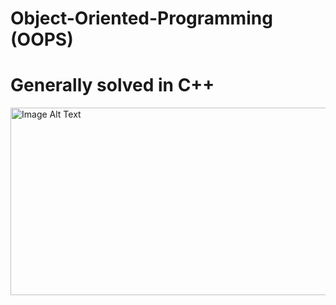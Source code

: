 # Object-Oriented-Programming (OOPS)
# Generally solved in C++  
<img src="https://codelearnstorage.s3.amazonaws.com/CodeCamp/CodeCamp/Upload/Course/fa2bdb40f4e449dca4514de8c8bca52d.jpg" alt="Image Alt Text" width="600" height="300">
